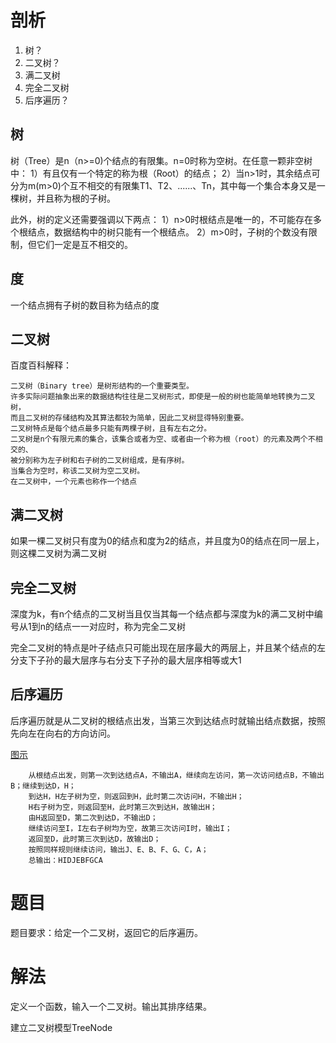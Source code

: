 # 剖析

1. 树？
2. 二叉树？
3. 满二叉树
4. 完全二叉树
5. 后序遍历？

## 树
树（Tree）是n（n>=0)个结点的有限集。n=0时称为空树。在任意一颗非空树中：
1）有且仅有一个特定的称为根（Root）的结点；
2）当n>1时，其余结点可分为m(m>0)个互不相交的有限集T1、T2、......、Tn，其中每一个集合本身又是一棵树，并且称为根的子树。

此外，树的定义还需要强调以下两点：
1）n>0时根结点是唯一的，不可能存在多个根结点，数据结构中的树只能有一个根结点。
2）m>0时，子树的个数没有限制，但它们一定是互不相交的。

## 度
一个结点拥有子树的数目称为结点的度

## 二叉树

百度百科解释：

    二叉树（Binary tree）是树形结构的一个重要类型。
    许多实际问题抽象出来的数据结构往往是二叉树形式，即使是一般的树也能简单地转换为二叉树，
    而且二叉树的存储结构及其算法都较为简单，因此二叉树显得特别重要。
    二叉树特点是每个结点最多只能有两棵子树，且有左右之分。
    二叉树是n个有限元素的集合，该集合或者为空、或者由一个称为根（root）的元素及两个不相交的、
    被分别称为左子树和右子树的二叉树组成，是有序树。
    当集合为空时，称该二叉树为空二叉树。
    在二叉树中，一个元素也称作一个结点
## 满二叉树
如果一棵二叉树只有度为0的结点和度为2的结点，并且度为0的结点在同一层上，则这棵二叉树为满二叉树

## 完全二叉树

深度为k，有n个结点的二叉树当且仅当其每一个结点都与深度为k的满二叉树中编号从1到n的结点一一对应时，称为完全二叉树

完全二叉树的特点是叶子结点只可能出现在层序最大的两层上，并且某个结点的左分支下子孙的最大层序与右分支下子孙的最大层序相等或大1

## 后序遍历

后序遍历就是从二叉树的根结点出发，当第三次到达结点时就输出结点数据，按照先向左在向右的方向访问。

[图示](http://../file/0001.png)

        从根结点出发，则第一次到达结点A，不输出A，继续向左访问，第一次访问结点B，不输出B；继续到达D，H；
        到达H，H左子树为空，则返回到H，此时第二次访问H，不输出H；
        H右子树为空，则返回至H，此时第三次到达H，故输出H；
        由H返回至D，第二次到达D，不输出D；
        继续访问至I，I左右子树均为空，故第三次访问I时，输出I；
        返回至D，此时第三次到达D，故输出D；
        按照同样规则继续访问，输出J、E、B、F、G、C，A；
        总输出：HIDJEBFGCA


# 题目

题目要求：给定一个二叉树，返回它的后序遍历。

# 解法

定义一个函数，输入一个二叉树。输出其排序结果。

建立二叉树模型TreeNode